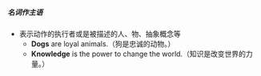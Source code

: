 ##### 名词作主语
- 表示动作的执行者或是被描述的人、物、抽象概念等
	- **Dogs** are loyal animals.（狗是忠诚的动物。）
	- **Knowledge** is the power to change the world.（知识是改变世界的力量。）
